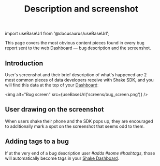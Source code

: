 ﻿---
id: screenshot
title: Description and screenshot
---
import useBaseUrl from '@docusaurus/useBaseUrl';

This page covers the most obvious content pieces found in every bug report sent to the
 web Dashboard — bug description and the screenshot.

## Introduction
User's screenshot and their brief description of what's happened are 2 most common pieces of
data developers receive with Shake SDK, and you will find this data at the top of your [Dashboard](https://app.shakebugs.com):

<img
  alt="Bug screen"
  src={useBaseUrl('screens/bug_screen.png')}
/>


## User drawing on the screenshot
When users shake their phone and the SDK pops up, they are encouraged to additionally mark a
spot on the screenshot that seems odd to them.

## Adding tags to a bug
If at the very end of a bug description user *#adds #some #hashtags*,
those will automatically become <span class="tag-button pink-tag-button">tags</span> in your [Shake Dashboard](https://app.shakebugs.com/).
